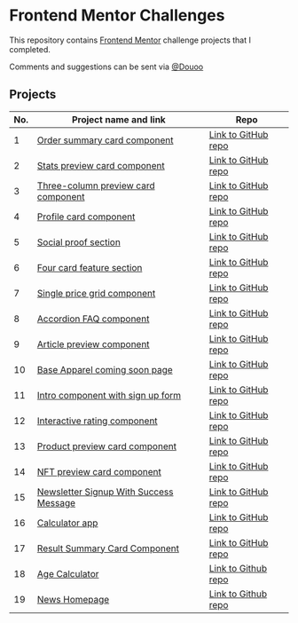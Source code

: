 # Frontend Mentor Challenges

This repository contains [Frontend Mentor](https://www.frontendmentor.io/challenges) challenge projects that I completed.

Comments and suggestions can be sent via [@Douoo](https://www.instagram.com/douooo/)


## Projects

| No. | Project name and link                                                                             | Repo |
| --- | ------------------------------------------------------------------------------------------------- | ---- |
| 1   | [Order summary card component](https://douoo.github.io/frontendmentor_challenges/order-summary-component-main)         | [Link to GitHub repo](https://github.com/Douoo/frontendmentor_challenges/tree/main/order-summary-component-main) |
| 2   | [Stats preview card component](https://douoo.github.io/frontendmentor_challenges/stats-preview-card-component-main)         | [Link to GitHub repo](https://github.com/Douoo/frontendmentor_challenges/tree/main/stats-preview-card-component-main) |
| 3   | [Three-column preview card component](https://douoo.github.io/frontendmentor_challenges/3-column-preview-card-component-main)| [Link to GitHub repo](https://github.com/Douoo/frontendmentor_challenges/tree/main/3-column-preview-card-component-main) |
| 4   | [Profile card component](https://douoo.github.io/frontendmentor_challenges/profile-card-component-main)| [Link to GitHub repo](https://github.com/Douoo/frontendmentor_challenges/tree/main/profile-card-component-main) |
| 5   | [Social proof section](https://douoo.github.io/frontendmentor_challenges/social-proof-section-master)| [Link to GitHub repo](https://github.com/Douoo/frontendmentor_challenges/tree/main/social-proof-section-master) |
| 6   | [Four card feature section](https://douoo.github.io/frontendmentor_challenges/four-card-feature-section-master)| [Link to GitHub repo](https://github.com/Douoo/frontendmentor_challenges/tree/main/four-card-feature-section-master) |
| 7   | [Single price grid component](https://douoo.github.io/frontendmentor_challenges/single-price-grid-component-master)| [Link to GitHub repo](https://github.com/Douoo/frontendmentor_challenges/tree/main/single-price-grid-component-master) |
| 8   | [Accordion FAQ component](https://douoo.github.io/frontendmentor_challenges/faq-accordion-card-main)| [Link to GitHub repo](https://github.com/Douoo/frontendmentor_challenges/tree/main/faq-accordion-card-main) |
| 9   | [Article preview component](https://douoo.github.io/frontendmentor_challenges/article-preview-component-master)| [Link to GitHub repo](https://github.com/Douoo/frontendmentor_challenges/tree/main/article-preview-component-master) |
| 10  | [Base Apparel coming soon page](https://douoo.github.io/frontendmentor/baseapparelcomingsoon)| [Link to GitHub repo](https://github.com/Douoo/frontendmentor_challenges/tree/main/base-apparel-coming-soon-master) |
| 11  | [Intro component with sign up form](https://douoo.github.io/frontendmentor_challenges/intro-component-with-signup-form-master)| [Link to GitHub repo](https://github.com/Douoo/frontendmentor_challenges/tree/main/intro-component-with-signup-form-master) |
| 12  | [Interactive rating component](https://douoo.github.io/frontendmentor_challenges/interactive-rating-component-main)| [Link to GitHub repo](https://github.com/Douoo/frontendmentor_challenges/tree/main/interactive-rating-component-main) |
| 13  | [Product preview card component](https://douoo.github.io/frontendmentor_challenges/product-preview-card-component-main/)| [Link to GitHub repo](https://github.com/Douoo/frontendmentor_challenges/tree/main/product-preview-card-component-main) |
| 14  | [NFT preview card component](https://douoo.github.io/frontendmentor_challenges/nft-preview-card-component)| [Link to GitHub repo](https://github.com/Douoo/frontendmentor_challenges/tree/main/nft-preview-card-component) |
| 15  | [Newsletter Signup With Success Message](https://douoo.github.io/frontendmentor_challenges/newsletter-sign-up-with-success-message-main/)| [Link to GitHub repo](https://github.com/Douoo/frontendmentor_challenges/tree/main/newsletter-sign-up-with-success-message-main) |
| 16  | [Calculator app](https://douoo.github.io/frontendmentor_challenges/calculator-app/)| [Link to GitHub repo](https://github.com/Douoo/frontendmentor_challenges/tree/main/calculator-app) |
| 17  | [Result Summary Card Component](https://douoo.github.io/frontendmentor_challenges/results-summary-component-main/)| [Link to GitHub repo](https://github.com/Douoo/frontendmentor_challenges/tree/main/results-summary-component-main) |
| 18| [Age Calculator](https://douoo.github.io/frontendmentor_challenges/age-calculator-app-main/)| [Link to Github repo](https://github.com/Douoo/frontendmentor_challenges/tree/main/age-calculator-app-main)
| 19| [News Homepage](https://douoo.github.io/frontendmentor_challenges/news-homepage-main/)| [Link to Github repo](https://github.com/Douoo/frontendmentor_challenges/tree/main/news-homepage-main)
